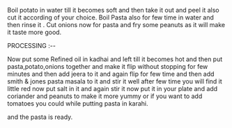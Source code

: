 Boil potato in water till it becomes soft and then take it out and peel it also cut it according of your choice.
Boil Pasta also for few time in water and then rinse it .
Cut onions now for pasta and fry some peanuts as it will make it taste more good.

PROCESSING :--

Now put some Refined oil in kadhai and left till it becomes hot
and then put pasta,potato,onions together and make it flip without
stopping for few minutes and then add jeera to it  and again flip 
for few time and then add smith & jones pasta masala to it and stir
it well after few time you will find it little red now put salt in it
and again stir it now put it in your plate and add coriander and
 peanuts to make it more yummy or if you want to add tomatoes you could while putting pasta in karahi.


and the pasta is ready.